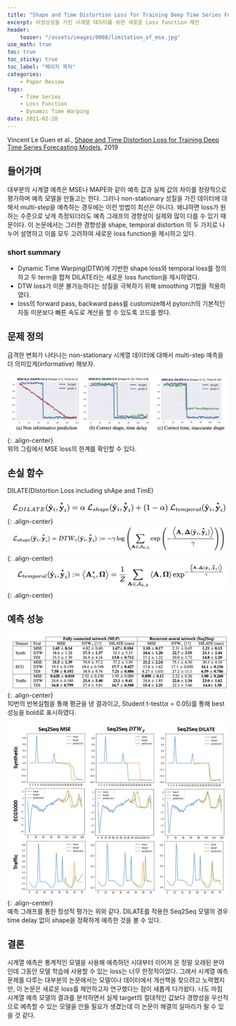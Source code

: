 ```yaml
---
title: "Shape and Time Distortion Loss for Training Deep Time Series Forecasting Models"
excerpt: 비정상성을 가진 시계열 데이터를 위한 새로운 Loss function 제안
header:
    teaser: "/assets/images/0008/limitation_of_mse.jpg"
use_math: true
toc: true
toc_sticky: true
toc_label: "페이지 목차"
categories: 
    - Paper Review
tags: 
    - Time Series
    - Loss Function
    - Dynamic Time Warping
date: 2021-02-20
---
```


Vincent Le Guen et al., [Shape and Time Distortion Loss for Training Deep Time Series Forecasting Models](https://arxiv.org/pdf/1909.09020.pdf), 2019  

## 들어가며
대부분의 시계열 예측은 MSE나 MAPE와 같이 예측 값과 실제 값의 차이를 정량적으로 평가하며 예측 모델을 만들고는 한다. 그러나 non-stationary 성질을 가진 데이터에 대해서 multi-step을 예측하는 경우에는 이런 방법이 최선은 아니다. 왜냐하면 loss가 원하는 수준으로 낮게 측정되더라도 예측 그래프의 경향성이 실제와 많이 다를 수 있기 때문이다. 이 논문에서는 그러한 경향성을 shape, temporal distortion 의 두 가지로 나누어 설명하고 이를 모두 고려하여 새로운 loss function을 제시하고 있다.  

### short summary
- Dynamic Time Warping(DTW)에 기반한 shape loss와 temporal loss를 정의하고 두 term을 합쳐 DILATE라는 새로운 loss function을 제시하였다.
- DTW loss가 미분 불가능하다는 성질을 극복하기 위해 smoothing 기법을 적용하였다.
- loss의 forward pass, backward pass를 customize해서 pytorch의 기본적인 자동 미분보다 빠른 속도로 계산을 할 수 있도록 코드를 짰다.  

## 문제 정의
급격한 변화가 나타나는 non-stationary 시계열 데이터에 대해서 multi-step 예측을 더 의미있게(informative) 해보자.  

![limitation of MSE](/assets/images/0008/limitation_of_mse.jpg){: .align-center}  
위의 그림에서 MSE loss의 한계를 확인할 수 있다.  

## 손실 함수
DILATE(DIstortion Loss including shApe and TimE)  

![DILATE](/assets/images/0008/dilate_loss.jpg){: .align-center}  
![shape loss](/assets/images/0008/shape_loss.jpg){: .align-center}  
![temporal loss](/assets/images/0008/temporal_loss.jpg){: .align-center}  

## 예측 성능
![forecasting result](/assets/images/0008/forecasting_result.jpg){: .align-center}  
10번의 반복실험을 통해 평균을 낸 결과이고, Student t-test($\alpha=0.05$)를 통해 best 성능을 bold로 표시하였다.  

![qualitative result](/assets/images/0008/qualitative_result.jpg){: .align-center}  
예측 그래프를 통한 정성적 평가는 위와 같다. DILATE를 적용한 Seq2Seq 모델의 경우 time delay 없이 shape을 정확하게 예측한 것을 볼 수 있다.

## 결론
시계열 예측은 통계적인 모델을 사용해 예측하던 시대부터 이어져 온 정말 오래된 분야인데 그동안 모델 학습에 사용할 수 있는 loss는 너무 한정적이었다. 그래서 시계열 예측 문제를 다루는 대부분의 논문에서는 모델이나 데이터에서 개선책을 찾으려고 노력했지만, 이 논문은 새로운 loss를 제안하고자 연구했다는 점이 새롭게 다가왔다. 나도 마침 시계열 예측 모델의 결과를 분석하면서 실제 target의 절대적인 값보다 경향성을 우선적으로 예측할 수 있는 모델을 만들 필요가 생겼는데 이 논문이 해결의 실마리가 될 수 있을 것 같다.
